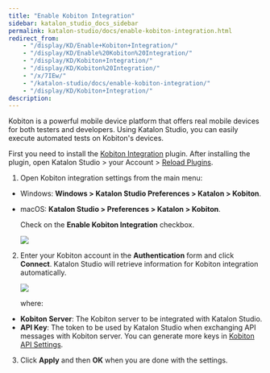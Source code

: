```yaml
---
title: "Enable Kobiton Integration"
sidebar: katalon_studio_docs_sidebar
permalink: katalon-studio/docs/enable-kobiton-integration.html
redirect_from:
    - "/display/KD/Enable+Kobiton+Integration/"
    - "/display/KD/Enable%20Kobiton%20Integration/"
    - "/display/KD/Kobiton+Integration/"
    - "/display/KD/Kobiton%20Integration/"
    - "/x/7IEw/"
    - "/katalon-studio/docs/enable-kobiton-integration/"
    - "/display/KD/Kobiton+Integration/"
description:
---
```

Kobiton is a powerful mobile device platform that offers real mobile devices for both testers and developers. Using Katalon Studio, you can easily execute automated tests on Kobiton's devices.

First you need to install the [Kobiton Integration](https://store.katalon.com/product/137/Kobiton-Integration) plugin. After installing the plugin, open Katalon Studio > your Account > [Reload Plugins](https://docs.katalon.com/katalon-store/docs/user/access-store-in-KS.html#reload-plugins).

1.  Open Kobiton integration settings from the main menu:

* Windows: **Windows > Katalon Studio Preferences > Katalon > Kobiton**.
* macOS: **Katalon Studio > Preferences > Katalon > Kobiton**.

    Check on the **Enable Kobiton Integration** checkbox.

    ![](https://github.com/katalon-studio/docs-images/raw/master/katalon-studio/docs/enable-kobiton-integration/image2017-6-29-163A533A33.png)

2.  Enter your Kobiton account in the **Authentication** form and click **Connect**. Katalon Studio will retrieve information for Kobiton integration automatically.

    ![](https://github.com/katalon-studio/docs-images/raw/master/katalon-studio/docs/enable-kobiton-integration/image2017-6-29-163A543A3.png)

    where:

* **Kobiton Server**: The Kobiton server to be integrated with Katalon Studio.
* **API Key**: The token to be used by Katalon Studio when exchanging API messages with Kobiton server. You can generate more keys in [Kobiton API Settings](https://portal.kobiton.com/settings/keys).

3. Click **Apply** and then **OK** when you are done with the settings.
